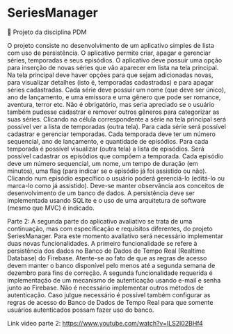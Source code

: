 # SeriesManager

:red_circle: Projeto da disciplina PDM 


O projeto consiste no desenvolvimento de um aplicativo simples de lista com uso de
persistência. O aplicativo permite criar, apagar e gerenciar séries, temporadas e seus
episódios. O aplicativo deve possuir uma opção para inserção de novas séries que vão aparecer
em lista na tela principal. Na tela principal deve haver opções para que sejam adicionadas
novas, para visualizar detalhes (isto é, temporadas cadastradas) e para apagar séries
cadastradas. Cada série deve possuir um nome (que deve ser único), ano de lançamento, e
uma emissora e uma gênero que pode ser romance, aventura, terror etc. Não é obrigatório,
mas seria apreciado se o usuário também pudesse cadastrar e remover outros gêneros para
categorizar as suas séries.
Clicando na célula correspondente a série na tela principal será possível ver a lista de
temporadas (outra tela). Para cada série será possível cadastrar e gerenciar temporadas. Cada
temporada deve ter um número sequencial, ano de lançamento, e quantidade de episódios.
Para cada temporada é possível visualizar (outra tela) a lista de episódios. Será possível
cadastrar os episódios que compõem a temporada. Cada episódio deve um número
sequencial, um nome, um tempo de duração (em minutos), uma flag (para indicar se o
episódio já foi assistido ou não). Clicando num episódio específico o usuário poderá gerenciá-lo
(editá-lo ou marca-lo como já assistido).
Deve-se manter observância aos conceitos de desenvolvimento de um banco de dados. A
persistência deve ser implementada usando SQLite e o uso de uma arquitetura de software
(mesmo que MVC) é indicado. 

Parte 2:
A segunda parte do aplicativo avaliativo se trata de uma continuação, mas com especificação e
requisitos diferentes, do projeto SeriesManager. Para este momento avaliativo será necessário
implementar duas novas funcionalidades. A primeiro funcionalidade se refere à persistência
dos dados no Banco de Dados de Tempo Real (Realtime Database) do Firebase. Atente-se ao
fato de que as regras de acesso devem manter o banco disponível pelo menos até a segunda
semana de dezembro para fins de correção. A segunda funcionalidade requerida é
implementação de um mecanismo de autenticação usando e-mail e senha junto ao Firebase.
Não é necessário implementar outros métodos de autenticação. Caso julgue necessário é
possível também configurar as regras de acesso do Banco de Dados de Tempo Real para que
somente usuários autenticados possam fazer uso do banco.

Link video parte 2: https://www.youtube.com/watch?v=ILS2l02BHf4

